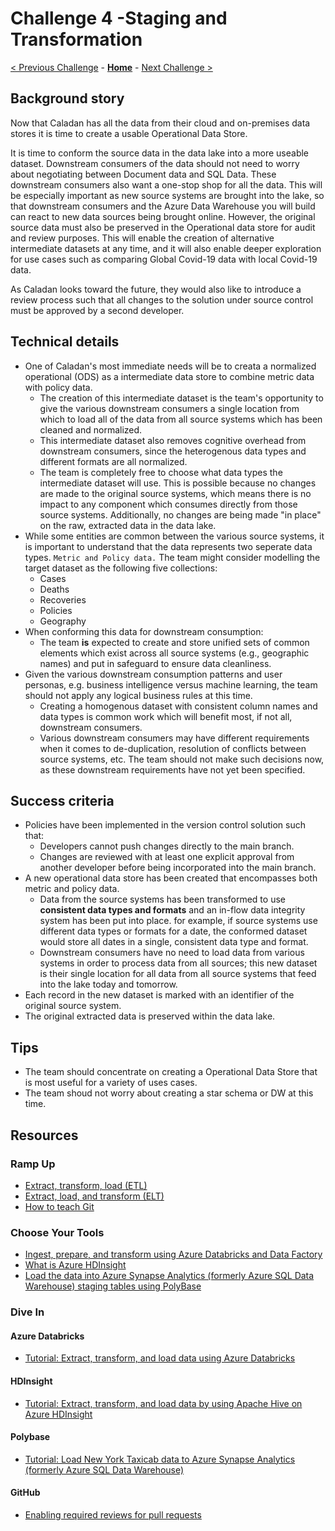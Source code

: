 # Challenge 4 -Staging and Transformation

[< Previous Challenge](./03-OnPremIngest.md) - **[Home](../README.md)** - [Next Challenge >](./05-Calculate.md)

## Background story

Now that Caladan has all the data from their cloud and on-premises data stores it is time to create a usable Operational Data Store.

It is time to conform the source data in the data lake into a more useable dataset.
Downstream consumers of the data should not need to worry about
negotiating between Document data and SQL Data.
These downstream consumers also want a one-stop shop for all the data.
This will be especially important as new source systems are brought into the lake,
so that downstream consumers and the Azure Data Warehouse you will build can react to new data sources being brought online. 
However, the original source data must also be preserved in the Operational data store for audit and review purposes.
This will enable the creation of alternative intermediate datasets at any time,
and it will also enable deeper exploration for use cases such as comparing Global Covid-19 data with local Covid-19 data. 

As Caladan looks toward the future, they would also like to introduce a review process
such that all changes to the solution under source control must be approved by a second developer.

## Technical details

- One of Caladan's most immediate needs will be to creata a normalized operational (ODS) as a intermediate data store to combine metric data with policy data. 
    - The creation of this intermediate dataset is the team's opportunity
    to give the various downstream consumers a single location from which to load all
    of the data from all source systems which has been cleaned and normalized.
    - This intermediate dataset also removes cognitive overhead from downstream consumers,
    since the heterogenous data types and different formats are all normalized.
    - The team is completely free to choose what data types the intermediate dataset will use.
    This is possible because no changes are made to the original source systems,
    which means there is no impact to any component which consumes directly from those source systems.
    Additionally, no changes are being made "in place" on the raw, extracted data in the data lake.
- While some entities are common between the various source systems,
it is important to understand that the data represents two seperate data types.  `Metric and Policy data.` 
The team might consider modelling the target dataset as the following five collections:
    - Cases
    - Deaths
    - Recoveries
    - Policies
    - Geography
- When conforming this data for downstream consumption:
    - The team **is** expected to create and store unified sets of common elements
    which exist across all source systems (e.g., geographic names) and put in safeguard to ensure data cleanliness.
- Given the various downstream consumption patterns and user personas,
e.g. business intelligence versus machine learning,
the team should not apply any logical business rules at this time.
    - Creating a homogenous dataset with consistent column names and data types
    is common work which will benefit most, if not all, downstream consumers.
    - Various downstream consumers may have different requirements when it comes to
    de-duplication, resolution of conflicts between source systems, etc.
    The team should not make such decisions now,
    as these downstream requirements have not yet been specified.

## Success criteria

- Policies have been implemented in the version control solution such that:
    - Developers cannot push changes directly to the main branch.
    - Changes are reviewed with at least one explicit approval from another developer
    before being incorporated into the main branch.
- A new operational data store has been created that encompasses both metric and policy data.
    - Data from the source systems has been transformed to use **consistent data types and formats** and an in-flow data integrity system has been put into place. 
    for example, if source systems use different data types or formats for a date,
    the conformed dataset would store all dates in a single, consistent data type and format.
    - Downstream consumers have no need to load data from various systems in order
    to process data from all sources; this new dataset is their single location
    for all data from all source systems that feed into the lake today and tomorrow.
- Each record in the new dataset is marked with an identifier of the original source system.
- The original extracted data is preserved within the data lake.

## Tips
- The team should concentrate on creating a Operational Data Store that is most useful for a variety of uses cases.  
- The team shoud not worry about creating a star schema or DW at this time. 


## Resources

### Ramp Up

- [Extract, transform, load (ETL)](https://docs.microsoft.com/en-us/azure/architecture/data-guide/relational-data/etl)
- [Extract, load, and transform (ELT)](https://docs.microsoft.com/en-us/azure/sql-data-warehouse/design-elt-data-loading)
- [How to teach Git](https://rachelcarmena.github.io/2018/12/12/how-to-teach-git.html)

### Choose Your Tools

- [Ingest, prepare, and transform using Azure Databricks and Data Factory](https://azure.microsoft.com/en-us/blog/operationalize-azure-databricks-notebooks-using-data-factory/)
- [What is Azure HDInsight](https://docs.microsoft.com/en-us/azure/hdinsight/hadoop/apache-hadoop-introduction)
- [Load the data into Azure Synapse Analytics (formerly Azure SQL Data Warehouse) staging tables using PolyBase](https://docs.microsoft.com/en-us/azure/sql-data-warehouse/design-elt-data-loading#4-load-the-data-into-sql-data-warehouse-staging-tables-using-polybase)

### Dive In

#### Azure Databricks

- [Tutorial: Extract, transform, and load data using Azure Databricks](https://docs.microsoft.com/en-us/azure/azure-databricks/databricks-extract-load-sql-data-warehouse)

#### HDInsight

- [Tutorial: Extract, transform, and load data by using Apache Hive on Azure HDInsight](https://docs.microsoft.com/en-us/azure/storage/blobs/data-lake-storage-tutorial-extract-transform-load-hive)

#### Polybase

- [Tutorial: Load New York Taxicab data to Azure Synapse Analytics (formerly Azure SQL Data Warehouse)](https://docs.microsoft.com/en-us/azure/sql-data-warehouse/load-data-from-azure-blob-storage-using-polybase)

#### GitHub

- [Enabling required reviews for pull requests](https://help.github.com/articles/enabling-required-reviews-for-pull-requests/)
